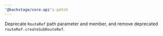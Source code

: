 ```yaml
---
'@backstage/core-api': patch
---
```


Deprecate `RouteRef` path parameter and member, and remove deprecated `routeRef.createSubRouteRef`.
